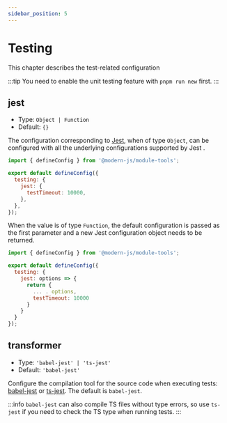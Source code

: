 ```yaml
---
sidebar_position: 5
---
```


# Testing

This chapter describes the test-related configuration

:::tip
You need to enable the unit testing feature with `pnpm run new` first.
:::

## jest

- Type: `Object | Function`
- Default: `{}`

The configuration corresponding to [Jest](https://jestjs.io/docs/configuration), when of type `Object`, can be configured with all the underlying configurations supported by Jest .

```js modern.config.ts
import { defineConfig } from '@modern-js/module-tools';

export default defineConfig({
  testing: {
    jest: {
      testTimeout: 10000,
    },
  },
});
```

When the value is of type `Function`, the default configuration is passed as the first parameter and a new Jest configuration object needs to be returned.

```js modern.config.ts
import { defineConfig } from '@modern-js/module-tools';

export default defineConfig({
  testing: {
    jest: options => {
      return {
        ... . options,
        testTimeout: 10000
      }
    }
  }
});
```

## transformer

- Type: `'babel-jest' | 'ts-jest'`
- Default: `'babel-jest'`

Configure the compilation tool for the source code when executing tests: [babel-jest](https://www.npmjs.com/package/babel-jest) or [ts-jest](https://github.com/kulshekhar/ts-jest). The default is `babel-jest`.

:::info
`babel-jest` can also compile TS files without type errors, so use `ts-jest` if you need to check the TS type when running tests.
:::
